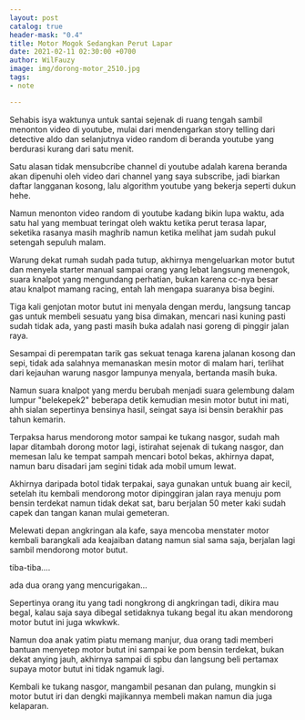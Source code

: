 ```yaml
---
layout: post
catalog: true
header-mask: "0.4"
title: Motor Mogok Sedangkan Perut Lapar
date: 2021-02-11 02:30:00 +0700
author: WilFauzy
image: img/dorong-motor_2510.jpg
tags:
- note

---
```

Sehabis isya waktunya untuk santai sejenak di ruang tengah sambil menonton video di youtube, mulai dari mendengarkan story telling dari detective aldo dan selanjutnya video random di beranda youtube yang berdurasi kurang dari satu menit. 

Satu alasan tidak mensubcribe channel di youtube adalah karena beranda akan dipenuhi oleh video dari channel yang saya subscribe, jadi biarkan daftar langganan kosong, lalu algorithm youtube yang bekerja seperti dukun hehe. 

Namun menonton video random di youtube kadang bikin lupa waktu, ada satu hal yang membuat teringat oleh waktu ketika perut terasa lapar, seketika rasanya masih maghrib namun ketika melihat jam sudah pukul setengah sepuluh malam. 

Warung dekat rumah sudah pada tutup, akhirnya mengeluarkan motor butut dan menyela starter manual sampai orang yang lebat langsung menengok, suara knalpot yang mengundang perhatian, bukan karena cc-nya besar atau knalpot mamang racing, entah lah mengapa suaranya bisa begini. 

Tiga kali genjotan motor butut ini menyala dengan merdu, langsung tancap gas untuk membeli sesuatu yang bisa dimakan, mencari nasi kuning pasti sudah tidak ada, yang pasti masih buka adalah nasi goreng di pinggir jalan raya. 

Sesampai di perempatan tarik gas sekuat tenaga karena jalanan kosong dan sepi, tidak ada salahnya memanaskan mesin motor di malam hari, terlihat dari kejauhan warung nasgor lampunya menyala, bertanda masih buka. 

Namun suara knalpot yang merdu berubah menjadi suara gelembung dalam lumpur "belekepek2" beberapa detik kemudian mesin motor butut ini mati, ahh sialan sepertinya bensinya hasil, seingat saya isi bensin berakhir pas tahun kemarin. 

Terpaksa harus mendorong motor sampai ke tukang nasgor, sudah mah lapar ditambah dorong motor lagi, istirahat sejenak di tukang nasgor, dan memesan lalu ke tempat sampah mencari botol bekas, akhirnya dapat, namun baru disadari jam segini tidak ada mobil umum lewat. 

Akhirnya daripada botol tidak terpakai, saya gunakan untuk buang air kecil, setelah itu kembali mendorong motor dipinggiran jalan raya menuju pom bensin terdekat namun tidak dekat sat, baru berjalan 50 meter kaki sudah capek dan tangan kanan mulai gemeteran. 

Melewati depan angkringan ala kafe, saya mencoba menstater motor kembali barangkali ada keajaiban datang namun sial sama saja, berjalan lagi sambil mendorong motor butut. 

tiba-tiba.... 

ada dua orang yang mencurigakan... 

Sepertinya orang itu yang tadi nongkrong di angkringan tadi, dikira mau begal, kalau saja saya dibegal setidaknya tukang begal itu akan mendorong motor butut ini juga wkwkwk. 

Namun doa anak yatim piatu memang manjur, dua orang tadi memberi bantuan menyetep motor butut ini sampai ke pom bensin terdekat, bukan dekat anying jauh, akhirnya sampai di spbu dan langsung beli pertamax supaya motor butut ini tidak ngamuk lagi. 

Kembali ke tukang nasgor, mangambil pesanan dan pulang, mungkin si motor butut iri dan dengki majikannya membeli makan namun dia juga kelaparan. 